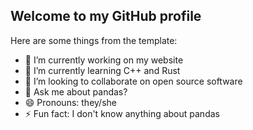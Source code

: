 ## Welcome to my GitHub profile

Here are some things from the template:

- 🔭 I’m currently working on my website
- 🌱 I’m currently learning C++ and Rust
- 👯 I’m looking to collaborate on open source software
- 💬 Ask me about pandas?
- 😄 Pronouns:  they/she
- ⚡ Fun fact: I don't know anything about pandas

